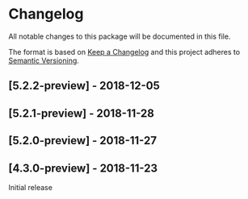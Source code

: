 # Changelog
All notable changes to this package will be documented in this file.

The format is based on [Keep a Changelog](http://keepachangelog.com/en/1.0.0/)
and this project adheres to [Semantic Versioning](http://semver.org/spec/v2.0.0.html).

## [5.2.2-preview] - 2018-12-05

## [5.2.1-preview] - 2018-11-28

## [5.2.0-preview] - 2018-11-27

## [4.3.0-preview] - 2018-11-23

Initial release
